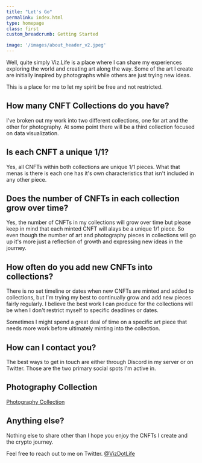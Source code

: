 ```yaml
---
title: "Let's Go"
permalink: index.html
type: homepage
class: first
custom_breadcrumb: Getting Started

image: '/images/about_header_v2.jpeg'
---
```

Well, quite simply Viz.Life is a place where I can share my experiences exploring the world and creating art along the way. Some of the art I create are initially inspired by photographs while others are just trying new ideas. 

This is a place for me to let my spirit be free and not restricted. 

## How many CNFT Collections do you have?
I've broken out my work into two different collections, one for art and the other for photography. At some point there will be a third collection focused on data visualization. 

## Is each CNFT a unique 1/1? 
Yes, all CNFTs within both collections are unique 1/1 pieces. What that menas is there is each one has it's own characteristics that isn't included in any other piece. 

## Does the number of CNFTs in each collection grow over time? 
Yes, the number of CNFTs in my collections will grow over time but please keep in mind that each minted CNFT will alays be a unique 1/1 piece. So even though the number of art and photography pieces in collections will go up it's more just a reflection of growth and expressing new ideas in the journey. 

## How often do you add new CNFTs into collections?
There is no set timeline or dates when new CNFTs are minted and added to collections, but I'm trying my best to continually grow and add new pieces fairly regularly. I believe the best work I can produce for the collections will be when I don't restrict myself to specific deadlines or dates. 

Sometimes I might spend a great deal of time on a specific art piece that needs more work before ultimately minting into the collection.  

## How can I contact you?
The best ways to get in touch are either through Discord in my server or on Twitter. Those are the two primary social spots I'm active in. 

## Photography Collection 
[Photography Collection](https://www.cardanocolor.com/photography)

## Anything else?
Nothing else to share other than I hope you enjoy the CNFTs I create and the crypto journey. 

Feel free to reach out to me on Twitter. [@VizDotLife](https://twitter.com/vizdotlife) 
